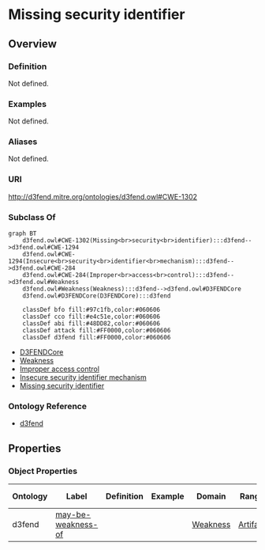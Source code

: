 # Missing security identifier

## Overview

### Definition
Not defined.

### Examples
Not defined.

### Aliases
Not defined.

### URI
http://d3fend.mitre.org/ontologies/d3fend.owl#CWE-1302

### Subclass Of
```mermaid
graph BT
    d3fend.owl#CWE-1302(Missing<br>security<br>identifier):::d3fend-->d3fend.owl#CWE-1294
    d3fend.owl#CWE-1294(Insecure<br>security<br>identifier<br>mechanism):::d3fend-->d3fend.owl#CWE-284
    d3fend.owl#CWE-284(Improper<br>access<br>control):::d3fend-->d3fend.owl#Weakness
    d3fend.owl#Weakness(Weakness):::d3fend-->d3fend.owl#D3FENDCore
    d3fend.owl#D3FENDCore(D3FENDCore):::d3fend
    
    classDef bfo fill:#97c1fb,color:#060606
    classDef cco fill:#e4c51e,color:#060606
    classDef abi fill:#48DD82,color:#060606
    classDef attack fill:#FF0000,color:#060606
    classDef d3fend fill:#FF0000,color:#060606
```

- [D3FENDCore](/docs/ontology/reference/model/D3FENDCore/D3FENDCore.md)
- [Weakness](/docs/ontology/reference/model/D3FENDCore/Weakness/Weakness.md)
- [Improper access control](/docs/ontology/reference/model/D3FENDCore/Weakness/Improper%20access%20control/Improper%20access%20control.md)
- [Insecure security identifier mechanism](/docs/ontology/reference/model/D3FENDCore/Weakness/Improper%20access%20control/Insecure%20security%20identifier%20mechanism/Insecure%20security%20identifier%20mechanism.md)
- [Missing security identifier](/docs/ontology/reference/model/D3FENDCore/Weakness/Improper%20access%20control/Insecure%20security%20identifier%20mechanism/Missing%20security%20identifier/Missing%20security%20identifier.md)


### Ontology Reference
- [d3fend](http://d3fend.mitre.org/ontologies/d3fend.owl#)

## Properties
### Object Properties
| Ontology | Label | Definition | Example | Domain | Range | Inverse Of |
|----------|-------|------------|---------|--------|-------|------------|
| d3fend | [may-be-weakness-of](http://d3fend.mitre.org/ontologies/d3fend.owl#may-be-weakness-of) |  |  | [Weakness](/docs/ontology/reference/model/D3FENDCore/Weakness/Weakness.md) | [Artifact](/docs/ontology/reference/model/D3FENDCore/Artifact/Artifact.md) | [may-have-weakness](http://d3fend.mitre.org/ontologies/d3fend.owl#may-have-weakness) |


